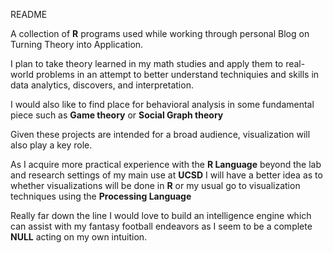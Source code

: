 README

A collection of **R** programs used while working through personal Blog on Turning Theory into Application.

I plan to take theory learned in my math studies and apply them to real-world problems in an attempt to better understand techniquies and skills in data analytics, discovers, and interpretation.

I would also like to find place for behavioral analysis in some fundamental piece such as **Game theory** or **Social Graph theory**

Given these projects are intended for a broad audience, visualization will also play a key role.

As I acquire more practical experience with the **R Language** beyond the lab and research settings of my main use at **UCSD** I will have a better idea as to whether visualizations will be done in **R** or my usual go to visualization techniques using the **Processing Language**

Really far down the line I would love to build an intelligence engine which can assist with my fantasy football endeavors as I seem to be a complete **NULL** acting on my own intuition.
